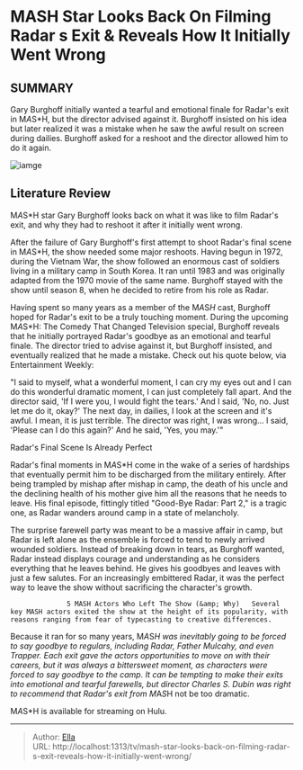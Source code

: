 # MASH Star Looks Back On Filming Radar s Exit &amp; Reveals How It Initially Went Wrong


## SUMMARY 



  Gary Burghoff initially wanted a tearful and emotional finale for Radar&#39;s exit in M*A*S*H, but the director advised against it.   Burghoff insisted on his idea but later realized it was a mistake when he saw the awful result on screen during dailies.   Burghoff asked for a reshoot and the director allowed him to do it again.  

![iamge](https://static1.srcdn.com/wordpress/wp-content/uploads/2023/12/radar-in-m-a-s-h.jpg)

## Literature Review
M*A*S*H star Gary Burghoff looks back on what it was like to film Radar&#39;s exit, and why they had to reshoot it after it initially went wrong.




After the failure of Gary Burghoff&#39;s first attempt to shoot Radar&#39;s final scene in M*A*S*H, the show needed some major reshoots. Having begun in 1972, during the Vietnam War, the show followed an enormous cast of soldiers living in a military camp in South Korea. It ran until 1983 and was originally adapted from the 1970 movie of the same name. Burghoff stayed with the show until season 8, when he decided to retire from his role as Radar.




Having spent so many years as a member of the M*A*S*H* cast, Burghoff hoped for Radar&#39;s exit to be a truly touching moment. During the upcoming M*A*S*H: The Comedy That Changed Television special, Burghoff reveals that he initially portrayed Radar&#39;s goodbye as an emotional and tearful finale. The director tried to advise against it, but Burghoff insisted, and eventually realized that he made a mistake. Check out his quote below, via Entertainment Weekly:


&#34;I said to myself, what a wonderful moment, I can cry my eyes out and I can do this wonderful dramatic moment, I can just completely fall apart. And the director said, &#39;If I were you, I would fight the tears.&#39; And I said, &#39;No, no. Just let me do it, okay?&#39; The next day, in dailies, I look at the screen and it&#39;s awful. I mean, it is just terrible. The director was right, I was wrong... I said, &#39;Please can I do this again?&#39; And he said, &#39;Yes, you may.&#39;&#34;



 Radar&#39;s Final Scene Is Already Perfect 
          




Radar&#39;s final moments in M*A*S*H come in the wake of a series of hardships that eventually permit him to be discharged from the military entirely. After being trampled by mishap after mishap in camp, the death of his uncle and the declining health of his mother give him all the reasons that he needs to leave. His final episode, fittingly titled &#34;Good-Bye Radar: Part 2,&#34; is a tragic one, as Radar wanders around camp in a state of melancholy.

The surprise farewell party was meant to be a massive affair in camp, but Radar is left alone as the ensemble is forced to tend to newly arrived wounded soldiers. Instead of breaking down in tears, as Burghoff wanted, Radar instead displays courage and understanding as he considers everything that he leaves behind. He gives his goodbyes and leaves with just a few salutes. For an increasingly embittered Radar, it was the perfect way to leave the show without sacrificing the character&#39;s growth.

                  5 MASH Actors Who Left The Show (&amp; Why)   Several key MASH actors exited the show at the height of its popularity, with reasons ranging from fear of typecasting to creative differences.    




Because it ran for so many years, M*A*S*H was inevitably going to be forced to say goodbye to regulars, including Radar, Father Mulcahy, and even Trapper. Each exit gave the actors opportunities to move on with their careers, but it was always a bittersweet moment, as characters were forced to say goodbye to the camp. It can be tempting to make their exits into emotional and tearful farewells, but director Charles S. Dubin was right to recommend that Radar&#39;s exit from M*A*S*H not be too dramatic.



M*A*S*H is available for streaming on Hulu.






---

> Author: [Ella](https://instagram.hk.cn/)  
> URL: http://localhost:1313/tv/mash-star-looks-back-on-filming-radar-s-exit-reveals-how-it-initially-went-wrong/  

